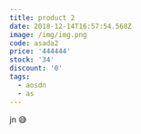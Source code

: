 ```yaml
---
title: product 2
date: 2018-12-14T16:57:54.568Z
image: /img/img.png
code: asada2
price: '444444'
stock: '34'
discount: '0'
tags:
  - aosdn
  - as
---
```

jn
😅
